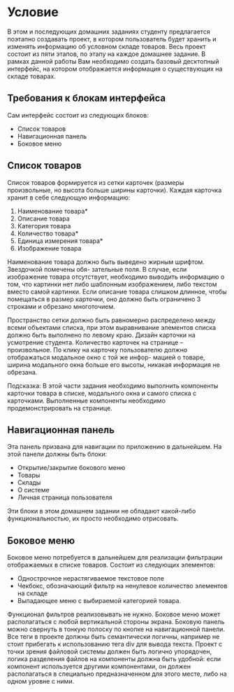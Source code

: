# Условие
В этом и последующих домашних заданиях студенту предлагается поэтапно создавать проект, в котором пользователь будет хранить и изменять информацию об условном складе товаров. Весь проект состоит из пяти этапов, по этапу на каждое домашнее задание. В рамках данной работы Вам необходимо создать базовый десктопный интерфейс, на котором отображается информация о существующих на складе товарах.

## Требования к блокам интерфейса
Сам интерфейс состоит из следующих блоков: 
* Список товаров
* Навигационная панель
* Боковое меню

## Список товаров
Список товаров формируется из сетки карточек (размеры произвольные, но высота больше ширины карточки). Каждая карточка хранит в себе следующую информацию:
1. Наименование товара*
2. Описание товара
3. Категория товара
4. Количество товара*
5. Единица измерения товара*
6. Изображение товара

Наименование товара должно быть выведено жирным шрифтом. Звездочкой помечены обя- зательные поля.
В случае, если изображение товара отсутствует, необходимо выводить информацию о том, что картинки нет либо шаблонным изображением, либо текстом вместо самой картинки.
Если описание товара слишком длинное, чтобы помещаться в размер карточки, оно должно быть ограничено 3 строками и обрезано многоточием.

Пространство сетки должно быть равномерно распределено между всеми объектами списка, при этом выравнивание элементов списка должно быть выполнено по левому краю.
Дизайн карточки на усмотрение студента. Количество карточек на странице – произвольное.
По клику на карточку пользователю должно отображаться модальное окно с той же инфор- мацией о товаре, ширина модального окна больше его высоты, никакая информация не обрезана. 

Подсказка: В этой части задания необходимо выполнить компоненты карточки товара в списке, модального окна и самого списка с карточками. Выполненные компоненты необходимо
продемонстрировать на странице.

## Навигационная панель
Эта панель призвана для навигации по приложению в дальнейшем. На этой панели должны быть блоки:
* Открытие/закрытие бокового меню 
* Товары
* Склады
* О системе
* Личная страница пользователя

Эти блоки в этом домашнем задании не обладают какой-либо функциональностью, их просто необходимо отрисовать.

## Боковое меню
Боковое меню потребуется в дальнейшем для реализации фильтрации отображаемых в списке товаров. Состоит из следующих элементов:
* Однострочное нерастягиваемое текстовое поле
* Чекбокс, обозначающий фильтр на ненулевое количество элементов на складе
* Выпадающее меню с выбираемой категорией товара.

Функционал фильтров реализовывать не нужно. Боковое меню может располагаться с любой вертикальной стороны экрана. Боковую панель можно свернуть в тонкую полоску по кнопке на навигационной панели.
Все теги в проекте должны быть семантически логичны, например не стоит прибегать к использованию тега div для вывода текста.
Проект с точки зрения файловой системы должен быть логично упорядочен, логика разделения файлов на компоненты должна быть удобной: если компонент используется другими компонентами, он должен располагаться в специально предназначенном для этого месте, либо на одном уровне с ними.
